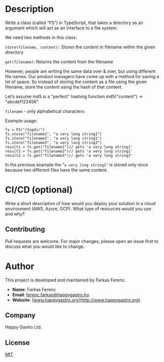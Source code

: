 # Description

Write a class (called “FS”) in TypeScript, that takes a directory as an argument which will act as an interface to a file system.

We need two methods in this class:

<code>store(filename, content):</code></strong> Stores the content in filename within the given directory

<code>get(filename)</code></strong>: Returns the content from the filename

However, people are writing the same data over & over, but using different file names. Our product managers have come up with a method for saving a lot of space. So instead of storing the content as a file using the given filename, store the content using the hash of that content.

Let’s assume md5 is a "perfect" hashing function md5("content") -> "abcdef123456"

`filename` - only alphabetical characters

Example usage:


```
fs = FS("/topdir")
fs.store("filename1", "a very long string1")
fs.store("filename2", "a very long string1")
fs.store("filename3", "a very long string3")
result1 = fs.get("filename1")// gets 'a very long string1'
result2 = fs.get("filename2")// gets 'a very long string1'
result3 = fs.get("filename3")// gets 'a very long string3'
```

In the previous example the “`a very long string1"` is stored only once because two different files have the same content.


# CI/CD (optional)

Write a short description of how would you deploy your solution in a cloud environment (AWS, Azure, GCP). What type of resources would you use and why?


## Contributing
Pull requests are welcome. For major changes, please open an issue first to discuss what you would like to change.

# Author

This project is developed and maintained by Farkas Ferenc.

- **Name**: Farkas Ferenc
- **Email**: [ferenc.farkas@happygastro.hu](mailto:ferenc.farkas@happygastro.hu)
- **Website**: [www.happygastro.org](http://www.happygastro.org)

## Company

Happy Gastro Ltd.

## License
[MIT](https://choosealicense.com/licenses/mit/)
